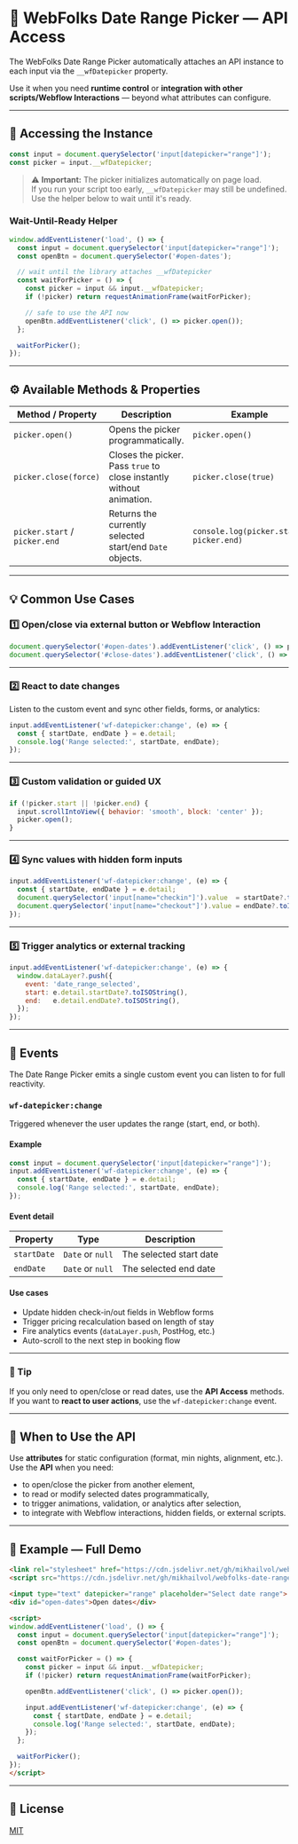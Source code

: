 
# 🧩 WebFolks Date Range Picker — API Access

The WebFolks Date Range Picker automatically attaches an API instance to each input via the `__wfDatepicker` property.

Use it when you need **runtime control** or **integration with other scripts/Webflow Interactions** — beyond what attributes can configure.

---

## 🔹 Accessing the Instance

```js
const input = document.querySelector('input[datepicker="range"]');
const picker = input.__wfDatepicker;
```

> ⚠️ **Important:** The picker initializes automatically on page load.  
> If you run your script too early, `__wfDatepicker` may still be undefined.  
> Use the helper below to wait until it's ready.

### Wait-Until-Ready Helper

```js
window.addEventListener('load', () => {
  const input = document.querySelector('input[datepicker="range"]');
  const openBtn = document.querySelector('#open-dates');

  // wait until the library attaches __wfDatepicker
  const waitForPicker = () => {
    const picker = input && input.__wfDatepicker;
    if (!picker) return requestAnimationFrame(waitForPicker);

    // safe to use the API now
    openBtn.addEventListener('click', () => picker.open());
  };

  waitForPicker();
});
```

---

## ⚙️ Available Methods & Properties

| Method / Property | Description | Example |
|---|---|---|
| `picker.open()` | Opens the picker programmatically. | `picker.open()` |
| `picker.close(force)` | Closes the picker. Pass `true` to close instantly without animation. | `picker.close(true)` |
| `picker.start` / `picker.end` | Returns the currently selected start/end `Date` objects. | `console.log(picker.start, picker.end)` |

---

## 💡 Common Use Cases

### 1️⃣ Open/close via external button or Webflow Interaction

```js
document.querySelector('#open-dates').addEventListener('click', () => picker.open());
document.querySelector('#close-dates').addEventListener('click', () => picker.close(true));
```

---

### 2️⃣ React to date changes

Listen to the custom event and sync other fields, forms, or analytics:

```js
input.addEventListener('wf-datepicker:change', (e) => {
  const { startDate, endDate } = e.detail;
  console.log('Range selected:', startDate, endDate);
});
```

---

### 3️⃣ Custom validation or guided UX

```js
if (!picker.start || !picker.end) {
  input.scrollIntoView({ behavior: 'smooth', block: 'center' });
  picker.open();
}
```

---

### 4️⃣ Sync values with hidden form inputs

```js
input.addEventListener('wf-datepicker:change', (e) => {
  const { startDate, endDate } = e.detail;
  document.querySelector('input[name="checkin"]').value  = startDate?.toISOString().slice(0,10) || '';
  document.querySelector('input[name="checkout"]').value = endDate?.toISOString().slice(0,10) || '';
});
```

---

### 5️⃣ Trigger analytics or external tracking

```js
input.addEventListener('wf-datepicker:change', (e) => {
  window.dataLayer?.push({
    event: 'date_range_selected',
    start: e.detail.startDate?.toISOString(),
    end:   e.detail.endDate?.toISOString(),
  });
});
```

---

## 🎯 Events

The Date Range Picker emits a single custom event you can listen to for full reactivity.

### `wf-datepicker:change`

Triggered whenever the user updates the range (start, end, or both).

#### Example

```js
const input = document.querySelector('input[datepicker="range"]');
input.addEventListener('wf-datepicker:change', (e) => {
  const { startDate, endDate } = e.detail;
  console.log('Range selected:', startDate, endDate);
});
```

#### Event detail

| Property | Type | Description |
|-----------|------|-------------|
| `startDate` | `Date` or `null` | The selected start date |
| `endDate` | `Date` or `null` | The selected end date |

#### Use cases

- Update hidden check-in/out fields in Webflow forms  
- Trigger pricing recalculation based on length of stay  
- Fire analytics events (`dataLayer.push`, PostHog, etc.)  
- Auto-scroll to the next step in booking flow

---

### 🧠 Tip

If you only need to open/close or read dates, use the **API Access** methods.  
If you want to **react to user actions**, use the `wf-datepicker:change` event.

---

## 🧠 When to Use the API

Use **attributes** for static configuration (format, min nights, alignment, etc.).  
Use the **API** when you need:

- to open/close the picker from another element,
- to read or modify selected dates programmatically,
- to trigger animations, validation, or analytics after selection,
- to integrate with Webflow interactions, hidden fields, or external scripts.

---

## 🧩 Example — Full Demo

```html
<link rel="stylesheet" href="https://cdn.jsdelivr.net/gh/mikhailvol/webfolks-date-range-picker@latest/wf-datepicker.css">
<script src="https://cdn.jsdelivr.net/gh/mikhailvol/webfolks-date-range-picker@vlatest/wf-datepicker.js"></script>

<input type="text" datepicker="range" placeholder="Select date range">
<div id="open-dates">Open dates</div>

<script>
window.addEventListener('load', () => {
  const input = document.querySelector('input[datepicker="range"]');
  const openBtn = document.querySelector('#open-dates');

  const waitForPicker = () => {
    const picker = input && input.__wfDatepicker;
    if (!picker) return requestAnimationFrame(waitForPicker);

    openBtn.addEventListener('click', () => picker.open());

    input.addEventListener('wf-datepicker:change', (e) => {
      const { startDate, endDate } = e.detail;
      console.log('Range selected:', startDate, endDate);
    });
  };

  waitForPicker();
});
</script>
```

---

## 📝 License

[MIT](LICENSE.md)

